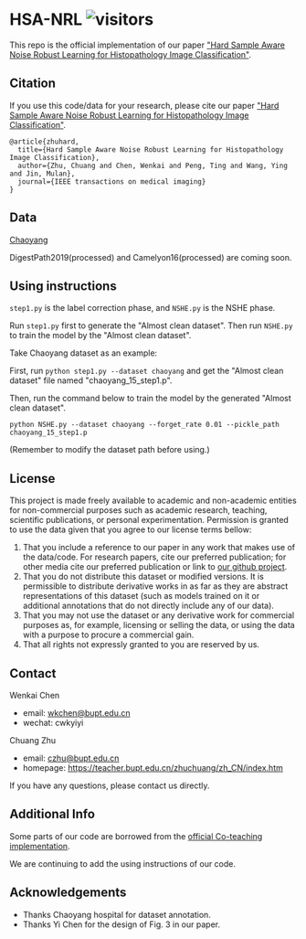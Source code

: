 # HSA-NRL ![visitors](https://visitor-badge.glitch.me/badge?page_id=bupt-ai-cz.HSA-NRL)
This repo is the official implementation of our paper ["Hard Sample Aware Noise Robust Learning for Histopathology Image Classification"](https://ieeexplore.ieee.org/document/9600806).

## Citation
If you use this code/data for your research, please cite our paper ["Hard Sample Aware Noise Robust Learning for Histopathology Image Classification"](https://ieeexplore.ieee.org/document/9600806).

```
@article{zhuhard,
  title={Hard Sample Aware Noise Robust Learning for Histopathology Image Classification},
  author={Zhu, Chuang and Chen, Wenkai and Peng, Ting and Wang, Ying and Jin, Mulan},
  journal={IEEE transactions on medical imaging}
}
```


## Data
[Chaoyang](https://bupt-ai-cz.github.io/HSA-NRL/)

DigestPath2019(processed) and Camelyon16(processed) are coming soon.

## Using instructions
`step1.py` is the label correction phase, and `NSHE.py` is the NSHE phase. 

Run `step1.py` first to generate the "Almost clean dataset". Then run `NSHE.py` to train the model by the "Almost clean dataset".

Take Chaoyang dataset as an example:

First, run `python step1.py --dataset chaoyang` and get the "Almost clean dataset" file named "chaoyang_15_step1.p".

Then, run the command below to train the model by the generated "Almost clean dataset".

`python NSHE.py --dataset chaoyang --forget_rate 0.01 --pickle_path chaoyang_15_step1.p` 

(Remember to modify the dataset path before using.)

## License

This project is made freely available to academic and non-academic entities for non-commercial purposes such as academic research, teaching, scientific publications, or personal experimentation. Permission is granted to use the data given that you agree to our license terms bellow:

1. That you include a reference to our paper in any work that makes use of the data/code. For research papers, cite our preferred publication; for other media cite our preferred publication or link to [our github project](https://github.com/bupt-ai-cz/HSA-NRL).
2. That you do not distribute this dataset or modified versions. It is permissible to distribute derivative works in as far as they are abstract representations of this dataset (such as models trained on it or additional annotations that do not directly include any of our data).
3. That you may not use the dataset or any derivative work for commercial purposes as, for example, licensing or selling the data, or using the data with a purpose to procure a commercial gain.
4. That all rights not expressly granted to you are reserved by us.




## Contact

Wenkai Chen
- email: wkchen@bupt.edu.cn
- wechat: cwkyiyi

Chuang Zhu
- email: czhu@bupt.edu.cn
- homepage: https://teacher.bupt.edu.cn/zhuchuang/zh_CN/index.htm

If you have any questions, please contact us directly.

## Additional Info

Some parts of our code are borrowed from the [official Co-teaching implementation](https://github.com/bhanML/Co-teaching).

We are continuing to add the using instructions of our code.

## Acknowledgements

- Thanks Chaoyang hospital for dataset annotation.
- Thanks Yi Chen for the design of Fig. 3 in our paper.


